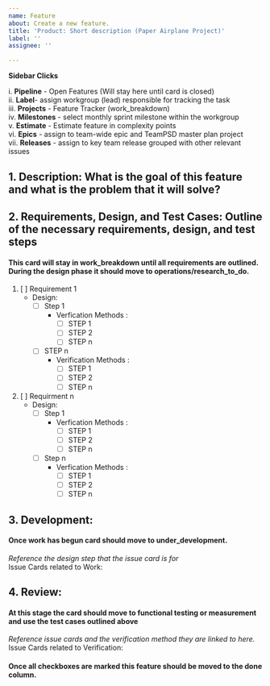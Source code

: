 ```yaml
---
name: Feature
about: Create a new feature.
title: 'Product: Short description (Paper Airplane Project)'
label: ''
assignee: ''

---
```


**Sidebar Clicks** 

i. **Pipeline** - Open Features (Will stay here until card is closed)   
ii. **Label**- assign workgroup (lead) responsible for tracking the task  
iii. **Projects** - Feature Tracker (work_breakdown)  
iv. **Milestones** - select monthly sprint milestone within the workgroup   
v. **Estimate** - Estimate feature in complexity points   
vi. **Epics** - assign to team-wide epic and TeamPSD master plan project  
vii. **Releases** - assign to key team release grouped with other relevant issues  


**1. Description: What is the goal of this feature and what is the problem that it will solve?** 
------------

 
**2. Requirements, Design, and Test Cases: Outline of the necessary requirements, design, and test steps**  
-------------

#### This card will stay in work_breakdown until all requirements are outlined. During the design phase it should move to operations/research_to_do.


1. [ ] Requirement 1
	- Design: 
		- [ ] Step 1
			- Verfication Methods :
				- [ ] STEP 1 
				- [ ] STEP 2 
				- [ ] STEP n 
		- [ ] STEP n 
			- Verification Methods :
				- [ ] STEP 1 
				- [ ] STEP 2 
				- [ ] STEP n 
       
1. [ ] Requirment n
	- Design:
		- [ ] Step 1 
			- Verfication Methods :
				- [ ] STEP 1 
				- [ ] STEP 2 
				- [ ] STEP n 
		- [ ] Step n 
			- Verfication Methods :
				- [ ] STEP 1 
				- [ ] STEP 2 
				- [ ] STEP n 
				
**3. Development:**
----------------
####  Once work has begun card should move to under_development.
*Reference the design step that the issue card is for*  
Issue Cards related to Work:

**4. Review**: 
----------------
#### At this stage the card should move to functional testing or measurement and use the test cases outlined above
*Reference issue cards and the verification method they are linked to here.*  
Issue Cards related to Verification:
  
#### Once all checkboxes are marked this feature should be moved to the done column.


